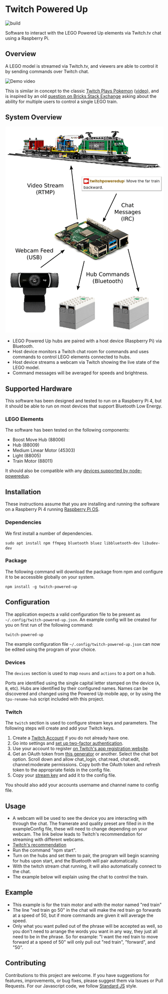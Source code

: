 Twitch Powered Up
=================

![build](https://github.com/jncraton/twitch-powered-up/workflows/build/badge.svg)

Software to interact with the LEGO Powered Up elements via Twitch.tv chat using a Raspberry Pi.

Overview
--------

A LEGO model is streamed via Twitch.tv, and viewers are able to control it by sending commands over Twitch chat.

![Demo video](https://github.com/jncraton/twitch-powered-up/blob/media/demo-optimized.gif?raw=true)

This is similar in concept to the classic [Twitch Plays Pokemon](https://en.wikipedia.org/wiki/Twitch_Plays_Pok%C3%A9mon) ([video](https://www.twitch.tv/videos/40790582)), and is inspired by an old [question on Bricks Stack Exchange](https://bricks.stackexchange.com/questions/10486/can-powered-up-trains-talk-to-multiple-bluetooth-remotes) asking about the ability for multiple users to control a single LEGO train.

System Overview
---------------

![Basic system diagram](https://github.com/jncraton/twitch-powered-up/blob/media/diagram.png?raw=true)

- LEGO Powered Up hubs are paired with a host device (Raspberry Pi) via Bluetooth.
- Host device monitors a Twitch chat room for commands and uses commands to control LEGO elements connected to hubs.
- Host device streams a webcam via Twitch showing the live state of the LEGO model.
- Command messages will be averaged for speeds and brightness.

Supported Hardware
------------------

This software has been designed and tested to run on a Raspberry Pi 4, but it should be able to run on most devices that support Bluetooth Low Energy.

### LEGO Elements

The software has been tested on the following components:

- Boost Move Hub (88006)
- Hub (88009)
- Medium Linear Motor (45303)
- Light (88005)
- Train Motor (88011)

It should also be compatible with any [devices supported by node-poweredup](https://github.com/nathankellenicki/node-poweredup#compatibility).

Installation
------------

These instructions assume that you are installing and running the software on a Raspberry Pi 4 running [Raspberry Pi OS](https://www.raspberrypi.org/software/).

### Dependencies

We first install a number of dependencies.

```
sudo apt install npm ffmpeg bluetooth bluez libbluetooth-dev libudev-dev
```

### Package

The following command will download the package from npm and configure it to be accessible globally on your system.

```
npm install -g twitch-powered-up
```

Configuration
-------------

The application expects a valid configuration file to be present as `~/.config/twitch-powered-up.json`. An example config will be created for you on first run of the following command:

```
twitch-powered-up
```

The example configuration file `~/.config/twitch-powered-up.json` can now be edited using the program of your choice. 

### Devices

The `devices` section is used to map `nouns` and `actions` to a port on a hub.

Ports are identified using the single capital letter stamped on the device (`A`, `B`, etc). Hubs are identified by their configured names. Names can be discovered and changed using the Powered Up mobile app, or by using the `tpu-rename-hub` script included with this project.

### Twitch

The `twitch` section is used to configure stream keys and parameters. The following steps will create and add your Twitch keys.

1. Create a [Twitch Account](https://twitch.tv) if you do not already have one.
2. Go into settings and [set up two-factor authentication](https://help.twitch.tv/s/article/two-factor-authentication-with-authy?language=en_US). 
3. Use your account to register [on Twitch's app registration website](https://dev.twitch.tv/dashboard/apps/create). 
4. Get an OAuth token from [this generator](https://twitchtokengenerator.com/) or another. Select the chat bot option. Scroll down and allow chat_login, chat:read, chat:edit, channel:moderate permissions. Copy both the OAuth token and refresh token to the appropriate fields in the config file.
5. Copy your [stream key](https://www.twitch.tv/broadcast/dashboard/streamkey) and add it to the config file.

You should also add your accounts username and channel name to config file.

Usage
------------
- A webcam will be used to see the device you are interacting with through the chat. The framerate and quality preset are filled in in the exampleConfig file, these will need to change depending on your webcam. The link below leads to Twitch's recommendation for streaming with different webcams.
- [Twitch's recommendation](https://stream.twitch.tv/encoding/)
- Run the command "npm start".
- Turn on the hubs and set them to pair, the program will begin scanning for hubs upon start, and the Bluetooth will pair automatically. 
- With the twitch stream chat running, it will also automatically connect to the chat.
- The example below will explain using the chat to control the train.

Example
------------

- This example is for the train motor and with the motor named "red train"
- The line "red train go 50" in the chat will make the red train go forwards at a speed of 50, but if more commands are given it will average the speed. 
- Only what you want pulled out of the phrase will be accepted as well, so you don't need to arrange the words you want in any way, they just all need to be in the phrase. So for example: "I want the red train to move forward at a speed of 50" will only pull out "red train", "forward", and "50". 

Contributing
------------

Contributions to this project are welcome. If you have suggestions for features, improvements, or bug fixes, please suggest them via Issues or Pull Requests. For our Javascript code, we follow [Standard JS](https://standardjs.com/) style.
